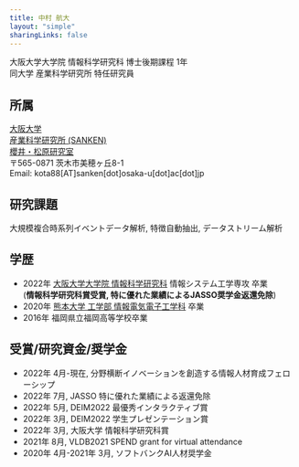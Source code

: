 ```yaml
---
title: 中村 航大
layout: "simple"
sharingLinks: false
---
```


<!-- {{< figure
    src="img/kar_philipine.JPG"
    alt="abstract purple artwork"
    >}} -->

大阪大学大学院 情報科学研究科 博士後期課程 1年  
同大学 産業科学研究所 特任研究員  
<!-- 大規模時系列データマイニングの研究に従事\
日本データベース学会学生会員 -->

## 所属 
[大阪大学](https://www.osaka-u.ac.jp/)  
[産業科学研究所 (SANKEN)](https://www.sanken.osaka-u.ac.jp/)  
[櫻井・松原研究室](https://www.dm.sanken.osaka-u.ac.jp/)  
〒565-0871 茨木市美穂ヶ丘8-1  
Email: kota88[AT]sanken[dot]osaka-u[dot]ac[dot]jp
<!-- [情報科学研究科 情報システム工学専攻](https://www.sanken.osaka-u.ac.jp/en/)   -->
<!-- {{< icon "email" >}} -->

## 研究課題
大規模複合時系列イベントデータ解析, 特徴自動抽出, データストリーム解析

## 学歴
- 2022年 [大阪大学大学院 情報科学研究科](https://www.ist.osaka-u.ac.jp/japanese/) 情報システム工学専攻 卒業\
(**情報科学研究科賞受賞, 特に優れた業績によるJASSO奨学金返還免除**)  
- 2020年 [熊本大学 工学部 情報電気電子工学科](https://www.eng.kumamoto-u.ac.jp/department/dept3/) 卒業
- 2016年 福岡県立福岡高等学校卒業


## 受賞/研究資金/奨学金
- 2022年 4月-現在, 分野横断イノベーションを創造する情報人材育成フェローシップ
- 2022年 7月, JASSO 特に優れた業績による返還免除
- 2022年 5月, DEIM2022 最優秀インタラクティブ賞
- 2022年 3月, DEIM2022 学生プレゼンテーション賞
- 2022年 3月, 大阪大学 情報科学研究科賞
- 2021年 8月, VLDB2021 SPEND grant for virtual attendance
- 2020年 4月-2021年 3月, ソフトバンクAI人材奨学金

<!-- ## Others -->